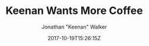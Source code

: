 ---
date: 2017-10-19T15:26:15Z
lastmod: 2019-10-26T15:26:15Z
publishdate: 2018-11-23T15:26:15Z
author: Jonathan "Keenan" Walker
title: Keenan Wants More Coffee
description: "Keenan just wants more coffee, which is natural for a developer."
images:
- images/coffee-icon.png
---